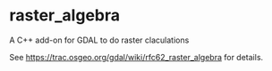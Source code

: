 # raster_algebra
A C++ add-on for GDAL to do raster claculations

See https://trac.osgeo.org/gdal/wiki/rfc62_raster_algebra for details.
